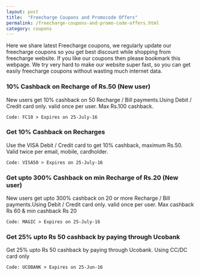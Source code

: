```yaml
---
layout: post
title:  "Freecharge Coupons and Promocode Offers"
permalink: /freecharge-coupons-and-promo-code-offers.html
category: coupons
---
```


Here we share latest Freecharge coupons, we regularly update our freecharge coupons so you get best discount while shopping from freecharge website. If you like our coupons then please bookmark this webpage. We try very hard to make our website super fast, so you can get easily freecharge coupons without wasting much internet data.

### 10% Cashback on Recharge of Rs.50 (New user) ###

New users get 10% cashback on 50 Recharge / Bill payments.Using Debit / Credit card only. valid once per user. Max Rs.100 cashback.

    Code: FC10 > Expires on 25-July-16

### Get 10% Cashback on Recharges ###

Use the VISA Debit / Credit card to get 10% cashback, maximum Rs.50. Valid twice per email, mobile, cardholder.

    Code: VISA50 > Expires on 25-July-16

### Get upto 300% Cashback on min Recharge of Rs.20 (New user) ###

New users get upto 300% cashback on 20 or more Recharge / Bill payments.Using Debit / Credit card only. valid once per user. Max cashback Rs 60 & min cashback Rs 20

    Code: MAGIC > Expires on 25-July-16

### Get 25% upto Rs 50 cashback by paying through Ucobank ###

Get 25% upto Rs 50 cashback by paying through Ucobank. Using CC/DC card only

    Code: UCOBANK > Expires on 25-Jun-16